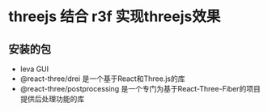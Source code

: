 # threejs 结合 r3f 实现threejs效果




## 安装的包
- leva GUI
- @react-three/drei 是一个基于React和Three.js的库
- @react-three/postprocessing 是一个专门为基于React-Three-Fiber的项目提供后处理功能的库


